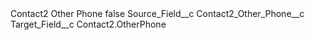 <?xml version="1.0" encoding="UTF-8"?>
<CustomMetadata xmlns="http://soap.sforce.com/2006/04/metadata" xmlns:xsi="http://www.w3.org/2001/XMLSchema-instance" xmlns:xsd="http://www.w3.org/2001/XMLSchema">
    <label>Contact2 Other Phone</label>
    <protected>false</protected>
    <values>
        <field>Source_Field__c</field>
        <value xsi:type="xsd:string">Contact2_Other_Phone__c</value>
    </values>
    <values>
        <field>Target_Field__c</field>
        <value xsi:type="xsd:string">Contact2.OtherPhone</value>
    </values>
</CustomMetadata>
